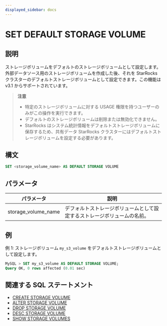 ```yaml
---
displayed_sidebar: docs
---
```


# SET DEFAULT STORAGE VOLUME

## 説明

ストレージボリュームをデフォルトのストレージボリュームとして設定します。外部データソース用のストレージボリュームを作成した後、それを StarRocks クラスターのデフォルトストレージボリュームとして設定できます。この機能は v3.1 からサポートされています。

> **注意**
>
> - 特定のストレージボリュームに対する USAGE 権限を持つユーザーのみがこの操作を実行できます。
> - デフォルトのストレージボリュームは削除または無効化できません。
> - StarRocks はシステム統計情報をデフォルトストレージボリュームに保存するため、共有データ StarRocks クラスターにはデフォルトストレージボリュームを設定する必要があります。

## 構文

```SQL
SET <storage_volume_name> AS DEFAULT STORAGE VOLUME
```

## パラメータ

| **パラメータ**      | **説明**                                                      |
| ------------------- | ------------------------------------------------------------ |
| storage_volume_name | デフォルトストレージボリュームとして設定するストレージボリュームの名前。 |

## 例

例 1: ストレージボリューム `my_s3_volume` をデフォルトストレージボリュームとして設定します。

```SQL
MySQL > SET my_s3_volume AS DEFAULT STORAGE VOLUME;
Query OK, 0 rows affected (0.01 sec)
```

## 関連する SQL ステートメント

- [CREATE STORAGE VOLUME](CREATE_STORAGE_VOLUME.md)
- [ALTER STORAGE VOLUME](ALTER_STORAGE_VOLUME.md)
- [DROP STORAGE VOLUME](DROP_STORAGE_VOLUME.md)
- [DESC STORAGE VOLUME](DESC_STORAGE_VOLUME.md)
- [SHOW STORAGE VOLUMES](SHOW_STORAGE_VOLUMES.md)